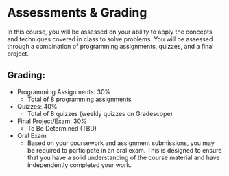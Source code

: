 # Assessments & Grading

In this course, you will be assessed on your ability to apply the concepts and techniques covered in class to solve problems. You will be assessed through a combination of programming assignments, quizzes, and a final project.

## Grading:

- Programming Assignments: 30%
  - Total of 8 programming assignments
- Quizzes: 40%
  - Total of 8 quizzes (weekly quizzes on Gradescope)
- Final Project/Exam: 30%
  - To Be Determined (TBD)
- Oral Exam
  - Based on your coursework and assignment submissions, you may be required to participate in an oral exam. This is designed to ensure that you have a solid understanding of the course material and have independently completed your work.
